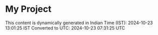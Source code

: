 # My Project

This content is dynamically generated in Indian Time (IST): 2024-10-23 13:01:25 IST
Converted to UTC: 2024-10-23 07:31:25 UTC
